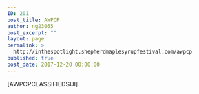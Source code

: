 ```yaml
---
ID: 201
post_title: AWPCP
author: ng23055
post_excerpt: ""
layout: page
permalink: >
  http://inthespotlight.shepherdmaplesyrupfestival.com/awpcp
published: true
post_date: 2017-12-20 00:00:00
---
```

[AWPCPCLASSIFIEDSUI]